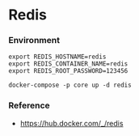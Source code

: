 # Redis

### Environment
````
export REDIS_HOSTNAME=redis
export REDIS_CONTAINER_NAME=redis
export REDIS_ROOT_PASSWORD=123456

docker-compose -p core up -d redis
````

### Reference
- https://hub.docker.com/_/redis
